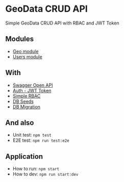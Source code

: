 # GeoData CRUD API

Simple GeoData CRUD API with RBAC and JWT Token

## Modules

- [Geo module](src/geo/geo.module.ts)
- [Users module](src/users/users.module.ts)

## With

- [Swagger Open API](src/main.ts)
- [Auth - JWT Token](src/auth/auth.module.ts)
- [Simple RBAC](src/rbac/rbac.module.ts)
- [DB Seeds](src/seed.ts)
- [DB Migration](src/migration/1710196370048-geo.ts)

## And also

- Unit test: `npm test`
- E2E test: `npm run test:e2e`

## Application

- How to run: `npm start`
- How to dev: `npm run start:dev`
